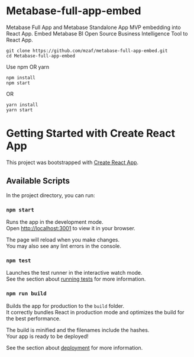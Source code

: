 # Metabase-full-app-embed
Metabase Full App and Metabase Standalone App MVP embedding into React App. Embed Metabase BI Open Source Business Intelligence Tool to React App.

```
git clone https://github.com/mzaf/metabase-full-app-embed.git
cd Metabase-full-app-embed
```
Use npm OR yarn 
```
npm install
npm start
```
OR
```
yarn install
yarn start
```

# Getting Started with Create React App

This project was bootstrapped with [Create React App](https://github.com/facebook/create-react-app).

## Available Scripts

In the project directory, you can run:

### `npm start`

Runs the app in the development mode.\
Open [http://localhost:3001](http://localhost:3001) to view it in your browser.

The page will reload when you make changes.\
You may also see any lint errors in the console.

### `npm test`

Launches the test runner in the interactive watch mode.\
See the section about [running tests](https://facebook.github.io/create-react-app/docs/running-tests) for more information.

### `npm run build`

Builds the app for production to the `build` folder.\
It correctly bundles React in production mode and optimizes the build for the best performance.

The build is minified and the filenames include the hashes.\
Your app is ready to be deployed!

See the section about [deployment](https://facebook.github.io/create-react-app/docs/deployment) for more information.
